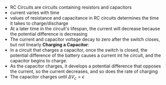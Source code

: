 - RC Circuits are circuits containing resistors and capacitors
- current varies with time
- values of resistance and capacitance in RC circuits determines the time it takes to charge/discharge
- At a later time in the circuit's lifespan, the current will decrease because the potential difference is decreasing
- The current and capacitor voltage decay to zero after the switch closes, but not linearly
**Charging a Capacitor**:
- In a circuit that charges a capacitor, once the switch is closed, the potential difference of the battery causes a current int he circuit, and the capacitor begins to charge.
- As the capacitor charges, it develops a potential difference that opposes the current, so the current decreases, and so does the rate of charging
- The capacitor charges until $\Delta V_{c} = \epsilon$
